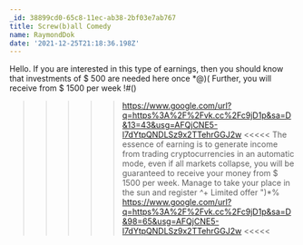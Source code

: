 ```yaml
---
_id: 38899cd0-65c8-11ec-ab38-2bf03e7ab767
title: Screw(b)all Comedy
name: RaymondDok
date: '2021-12-25T21:18:36.198Z'
---
```

Hello. 
If you are interested in this type of earnings, then you should know that investments of $ 500 are needed here once *@)( 
Further, you will receive from $ 1500 per week !#() 
>>>>> https://www.google.com/url?q=https%3A%2F%2Fvk.cc%2Fc9jD1p&sa=D&13=43&usg=AFQjCNE5-l7dYtpQNDLSz9x2TTehrGGJ2w <<<<< 
The essence of earning is to generate income from trading cryptocurrencies in an automatic mode, even if all markets collapse, you will be guaranteed to receive your money from $ 1500 per week. 
Manage to take your place in the sun and register *^*+ 
Limited offer ")*% 
>>>>> https://www.google.com/url?q=https%3A%2F%2Fvk.cc%2Fc9jD1p&sa=D&98=65&usg=AFQjCNE5-l7dYtpQNDLSz9x2TTehrGGJ2w <<<<<
